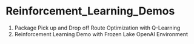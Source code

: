 # Reinforcement_Learning_Demos

1. Package Pick up and Drop off Route Optimization with Q-Learning
2. Reinforcement Learning Demo with Frozen Lake OpenAI Environment
